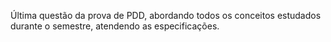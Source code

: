 Última questão da prova de PDD, abordando todos os conceitos estudados durante o semestre, atendendo as especificações.
